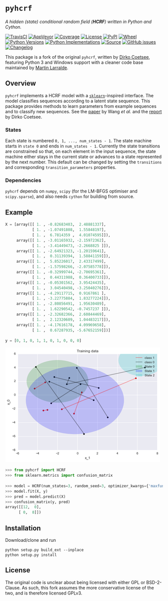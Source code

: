 # `pyhcrf`

*A hidden (state) conditional random field (__HCRF__) written in Python and Cython.*

[![TravisCI](https://img.shields.io/travis/althonos/pyhcrf/master.svg?logo=travis&maxAge=600&style=flat-square)](https://travis-ci.com/althonos/pyhcrf/branches)
[![AppVeyor](https://img.shields.io/appveyor/ci/althonos/pyhcrf/master?logo=appveyor&style=flat-square&maxAge=600)](https://ci.appveyor.com/project/althonos/pyhcrf)
[![Coverage](https://img.shields.io/codecov/c/gh/althonos/pyhcrf?style=flat-square&maxAge=3600)](https://codecov.io/gh/althonos/pyhcrf/)
[![License](https://img.shields.io/badge/license-GPLv3-blue.svg?style=flat-square&maxAge=2678400)](https://choosealicense.com/licenses/gpl-3.0/)
[![PyPI](https://img.shields.io/pypi/v/pyhcrf.svg?style=flat-square&maxAge=600)](https://pypi.org/project/pyhcrf)
[![Wheel](https://img.shields.io/pypi/wheel/pyhcrf.svg?style=flat-square&maxAge=3600)](https://pypi.org/project/pyhcrf/#files)
[![Python Versions](https://img.shields.io/pypi/pyversions/pyhcrf.svg?style=flat-square&maxAge=600)](https://pypi.org/project/pyhcrf/#files)
[![Python Implementations](https://img.shields.io/pypi/implementation/pyhcrf.svg?style=flat-square&maxAge=600)](https://pypi.org/project/pyhcrf/#files)
[![Source](https://img.shields.io/badge/source-GitHub-303030.svg?maxAge=2678400&style=flat-square)](https://github.com/althonos/pyhcrf/)
[![GitHub issues](https://img.shields.io/github/issues/althonos/pyhcrf.svg?style=flat-square&maxAge=600)](https://github.com/althonos/pyhcrf/issues)
[![Changelog](https://img.shields.io/badge/keep%20a-changelog-8A0707.svg?maxAge=2678400&style=flat-square)](https://github.com/althonos/pyhcrf.py/blob/master/CHANGELOG.md)

This package is a fork of the original `pyhcrf`, written by
[Dirko Coetsee](https://github.com/dirko), featuring Python 3 and Windows support
with a cleaner code base maintained by [Martin Larralde](https://github.com/althonos).

## Overview

`pyhcrf` implements a HCRF model with a [`sklearn`](https://scikit-learn.org/)-inspired
interface. The model classifies sequences according to a latent state sequence.
This package provides methods to learn parameters from example sequences and to
classify new sequences. See the [paper](http://people.csail.mit.edu/sybor/cvpr06_wang.pdf)
by Wang *et al.* and the [report](https://api.semanticscholar.org/CorpusID:61776334)
by Dirko Coetsee.

### States
Each state is numbered `0, 1, ..., num_states - 1`. The state machine starts
in `state 0` and ends in `num_states - 1`. Currently the state transitions are
constrained so that, on each element in the input sequence, the state machine
either stays in the current state or advances to a state represented by the
next number.  This default can be changed by setting the `transitions` and
corresponding `transition_parameters` properties.

### Dependencies
`pyhcrf` depends on `numpy`, `scipy` (for the LM-BFGS optimiser and `scipy.sparse`),
and also needs `cython` for building from source.

## Example

```python
X = [array([[ 1. , -0.82683403,  2.48881337],
            [ 1. , -1.07491808,  1.55848197],
            [ 1. ,  6.7814359 ,  4.01074595]]),
     array([[ 1. , -3.01165932, -2.15972362],
            [ 1. , -3.41449473, -2.2668825 ]]),
     array([[ 1. , -2.64921323, -1.20159641],
            [ 1. ,  0.31139394,  1.58841159]]),
     array([[ 1. ,  5.85226017,  2.43317499],
            [ 1. , -1.57598266, -2.07585778]]),
     array([[ 1. , -0.32999744, -2.70695361],
            [ 1. ,  0.44311988,  0.36400733]]),
     array([[ 1. , -0.05301562,  3.95424435],
            [ 1. ,  3.04540498, -3.25040276]]),
     array([[ 1. , -4.29117715,  0.9167861 ],
            [ 1. , -3.22775884,  1.83277224]]),
     array([[ 1. , -2.80856491,  1.95630489],
            [ 1. ,  1.62290542, -0.7457237 ]]),
     array([[ 1. , -2.32682366,  2.60844469],
            [ 1. ,  2.12320609,  1.04483217]]),
     array([[ 1. , -4.17616178,  4.09969658],
            [ 1. ,  0.67287935, -5.67652159]])]

y = [0, 1, 0, 1, 1, 0, 1, 0, 0, 0]
```

![Training examples](https://raw.githubusercontent.com/althonos/pyhcrf/master/static/training_examples.png)

```python
>>> from pyhcrf import HCRF
>>> from sklearn.metrics import confusion_matrix

>>> model = HCRF(num_states=3, random_seed=3, optimizer_kwargs={'maxfun':200})
>>> model.fit(X, y)
>>> pred = model.predict(X)
>>> confusion_matrix(y, pred)
array([[12,  0],
      [ 0,  8]])
```


## Installation
Download/clone and run

```
python setup.py build_ext --inplace
python setup.py install
```


## License

The original code is unclear about being licensed with either GPL or BSD-2-Clause.
As such, this fork assumes the more conservative license of the two, and is
therefore licensed GPLv3.
